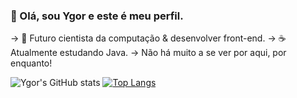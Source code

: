 ### 👋 Olá, sou Ygor e este é meu perfil.

-> 🗿 Futuro cientista da computação & desenvolver front-end.
-> ☕ Atualmente estudando Java.
-> Não há muito a se ver por aqui, por enquanto!

![Ygor's GitHub stats](https://github-readme-stats.vercel.app/api?username=ygordev01&show_icons=true&theme=tokyonight)
[![Top Langs](https://github-readme-stats.vercel.app/api/top-langs/?username=ygordev01&langs_count=8&theme=tokyonight)](https://github.com/ygordev01/github-readme-stats)

